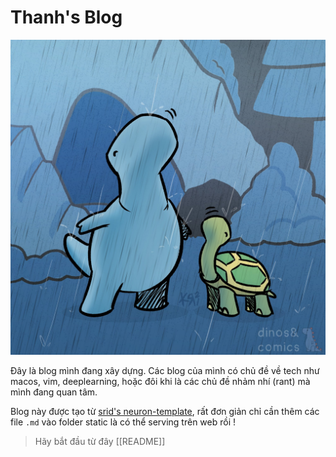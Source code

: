# Thanh's Blog

![dinosaur](./static/dinosaur.jpg)

Đây là blog mình đang xây dựng. Các blog của mình có chủ đề về tech như macos, vim, deeplearning, hoặc đôi khi là các chủ đề nhảm nhí (rant) mà mình đang quan tâm.

Blog này được tạo từ [srid's neuron-template](https://github.com/srid/neuron-template), rất đơn giản chỉ cần thêm các file `.md` vào folder static là có thể serving trên web rồi !

> Hãy bắt đầu từ đây [[README]]
